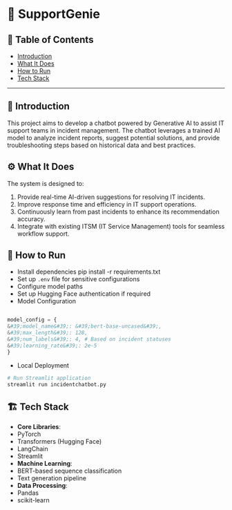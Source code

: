 # 🚀 SupportGenie

## 📌 Table of Contents
- [Introduction](#introduction)
- [What It Does](#what-it-does)
- [How to Run](#how-to-run)
- [Tech Stack](#tech-stack)

---

## 🎯 Introduction
This project aims to develop a chatbot powered by Generative AI to assist IT support teams in incident management. The chatbot leverages a trained AI model to analyze incident reports, suggest potential solutions, and provide troubleshooting steps based on historical data and best practices.

## ⚙️ What It Does
The system is designed to:
1. Provide real-time AI-driven suggestions for resolving IT incidents.
2. Improve response time and efficiency in IT support operations.
3. Continuously learn from past incidents to enhance its recommendation accuracy.
4. Integrate with existing ITSM (IT Service Management) tools for seamless workflow support.

## 🏃 How to Run
- Install dependencies pip install -r requirements.txt
- Set up `.env` file for sensitive configurations
- Configure model paths
- Set up Hugging Face authentication if required
- Model Configuration
```python

model_config = {
&#39;model_name&#39;: &#39;bert-base-uncased&#39;,
&#39;max_length&#39;: 128,
&#39;num_labels&#39;: 4, # Based on incident statuses
&#39;learning_rate&#39;: 2e-5
}
```
- Local Deployment
```bash
# Run Streamlit application
streamlit run incidentchatbot.py
```

## 🏗️ Tech Stack
- **Core Libraries**:
- PyTorch
- Transformers (Hugging Face)
- LangChain
- Streamlit
- **Machine Learning**:
- BERT-based sequence classification
- Text generation pipeline
- **Data Processing**:
- Pandas
- scikit-learn
